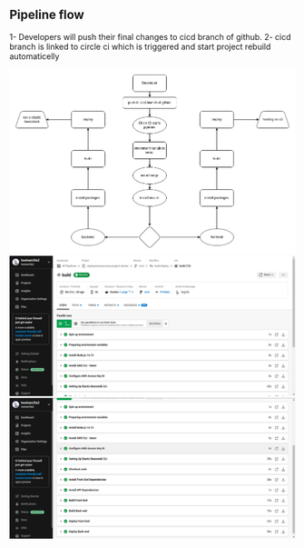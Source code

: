 ## Pipeline flow

1- Developers will push their final changes to cicd branch of github.
2- cicd branch is linked to circle ci which is triggered and start project rebuild automaticelly

![pipeline diagram](../screenshots/pipeline-diagram.png)
![circle ci account](../screenshots/pipeline1.png)
![circle ci pipeline](../screenshots/pipeline2.png)
